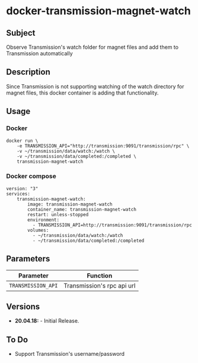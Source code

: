 # docker-transmission-magnet-watch

## Subject

Observe Transmission's watch folder for magnet files and add them to Transmission automatically

## Description

Since Transmission is not supporting watching of the watch directory for magnet files, this docker container is adding that functionality.

## Usage

### Docker

```
docker run \
    -e TRANSMISSION_API="http://transmission:9091/transmission/rpc" \
    -v ~/transmission/data/watch:/watch \
    -v ~/transmission/data/completed:/completed \
    transmission-magnet-watch
```

### Docker compose

```
version: "3"
services:
    transmission-magnet-watch:
        image: transmission-magnet-watch
        container_name: transmission-magnet-watch
        restart: unless-stopped
        environment:
          - TRANSMISSION_API=http://transmission:9091/transmission/rpc
        volumes:
          - ~/transmission/data/watch:/watch
          - ~/transmission/data/completed:/completed
```

## Parameters

| Parameter | Function |
| :----: | --- |
| `TRANSMISSION_API` | Transmission's rpc api url |

## Versions

* **20.04.18:** - Initial Release.

## To Do

- Support Transmission's username/password